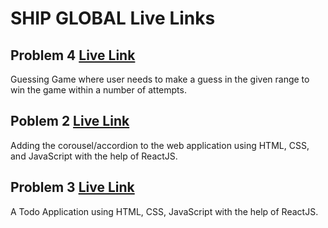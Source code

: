 # SHIP GLOBAL Live Links

## Problem 4 [Live Link](https://guessing-game-ship-global.vercel.app)
Guessing Game where user needs to make a guess in the given range to win the game within a number of attempts.


## Poblem 2 [Live Link](https://accordion-ship-global.vercel.app/)
Adding the corousel/accordion to the web application using HTML, CSS, and JavaScript with the help of ReactJS.

## Problem 3 [Live Link](https://todo-app-ship-global.vercel.app)
A Todo Application using HTML, CSS, JavaScript with the help of ReactJS.



